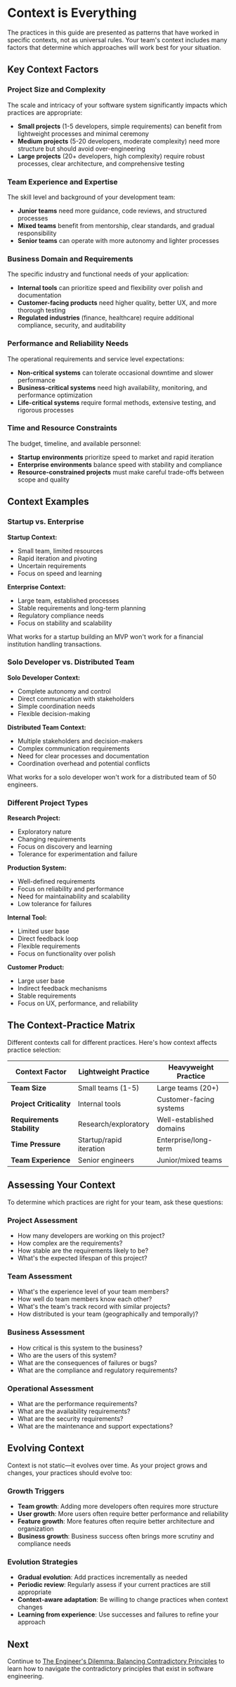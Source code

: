 # Context is Everything

The practices in this guide are presented as patterns that have worked in specific contexts, not as universal rules. Your team's context includes many factors that determine which approaches will work best for your situation.

## Key Context Factors

### Project Size and Complexity
The scale and intricacy of your software system significantly impacts which practices are appropriate:

- **Small projects** (1-5 developers, simple requirements) can benefit from lightweight processes and minimal ceremony
- **Medium projects** (5-20 developers, moderate complexity) need more structure but should avoid over-engineering
- **Large projects** (20+ developers, high complexity) require robust processes, clear architecture, and comprehensive testing

### Team Experience and Expertise
The skill level and background of your development team:

- **Junior teams** need more guidance, code reviews, and structured processes
- **Mixed teams** benefit from mentorship, clear standards, and gradual responsibility
- **Senior teams** can operate with more autonomy and lighter processes

### Business Domain and Requirements
The specific industry and functional needs of your application:

- **Internal tools** can prioritize speed and flexibility over polish and documentation
- **Customer-facing products** need higher quality, better UX, and more thorough testing
- **Regulated industries** (finance, healthcare) require additional compliance, security, and auditability

### Performance and Reliability Needs
The operational requirements and service level expectations:

- **Non-critical systems** can tolerate occasional downtime and slower performance
- **Business-critical systems** need high availability, monitoring, and performance optimization
- **Life-critical systems** require formal methods, extensive testing, and rigorous processes

### Time and Resource Constraints
The budget, timeline, and available personnel:

- **Startup environments** prioritize speed to market and rapid iteration
- **Enterprise environments** balance speed with stability and compliance
- **Resource-constrained projects** must make careful trade-offs between scope and quality

## Context Examples

### Startup vs. Enterprise

**Startup Context:**
- Small team, limited resources
- Rapid iteration and pivoting
- Uncertain requirements
- Focus on speed and learning

**Enterprise Context:**
- Large team, established processes
- Stable requirements and long-term planning
- Regulatory compliance needs
- Focus on stability and scalability

What works for a startup building an MVP won't work for a financial institution handling transactions.

### Solo Developer vs. Distributed Team

**Solo Developer Context:**
- Complete autonomy and control
- Direct communication with stakeholders
- Simple coordination needs
- Flexible decision-making

**Distributed Team Context:**
- Multiple stakeholders and decision-makers
- Complex communication requirements
- Need for clear processes and documentation
- Coordination overhead and potential conflicts

What works for a solo developer won't work for a distributed team of 50 engineers.

### Different Project Types

**Research Project:**
- Exploratory nature
- Changing requirements
- Focus on discovery and learning
- Tolerance for experimentation and failure

**Production System:**
- Well-defined requirements
- Focus on reliability and performance
- Need for maintainability and scalability
- Low tolerance for failures

**Internal Tool:**
- Limited user base
- Direct feedback loop
- Flexible requirements
- Focus on functionality over polish

**Customer Product:**
- Large user base
- Indirect feedback mechanisms
- Stable requirements
- Focus on UX, performance, and reliability

## The Context-Practice Matrix

Different contexts call for different practices. Here's how context affects practice selection:

| Context Factor | Lightweight Practice | Heavyweight Practice |
|----------------|---------------------|----------------------|
| **Team Size** | Small teams (1-5) | Large teams (20+) |
| **Project Criticality** | Internal tools | Customer-facing systems |
| **Requirements Stability** | Research/exploratory | Well-established domains |
| **Time Pressure** | Startup/rapid iteration | Enterprise/long-term |
| **Team Experience** | Senior engineers | Junior/mixed teams |

## Assessing Your Context

To determine which practices are right for your team, ask these questions:

### Project Assessment
- How many developers are working on this project?
- How complex are the requirements?
- How stable are the requirements likely to be?
- What's the expected lifespan of this project?

### Team Assessment
- What's the experience level of your team members?
- How well do team members know each other?
- What's the team's track record with similar projects?
- How distributed is your team (geographically and temporally)?

### Business Assessment
- How critical is this system to the business?
- Who are the users of this system?
- What are the consequences of failures or bugs?
- What are the compliance and regulatory requirements?

### Operational Assessment
- What are the performance requirements?
- What are the availability requirements?
- What are the security requirements?
- What are the maintenance and support expectations?

## Evolving Context

Context is not static—it evolves over time. As your project grows and changes, your practices should evolve too:

### Growth Triggers
- **Team growth**: Adding more developers often requires more structure
- **User growth**: More users often require better performance and reliability
- **Feature growth**: More features often require better architecture and organization
- **Business growth**: Business success often brings more scrutiny and compliance needs

### Evolution Strategies
- **Gradual evolution**: Add practices incrementally as needed
- **Periodic review**: Regularly assess if your current practices are still appropriate
- **Context-aware adaptation**: Be willing to change practices when context changes
- **Learning from experience**: Use successes and failures to refine your approach

## Next

Continue to [The Engineer's Dilemma: Balancing Contradictory Principles](./principles-vs-practices-03-balancing-principles.md) to learn how to navigate the contradictory principles that exist in software engineering.